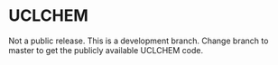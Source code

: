 # UCLCHEM

Not a public release. This is a development branch. Change branch to master to get the publicly available UCLCHEM code.